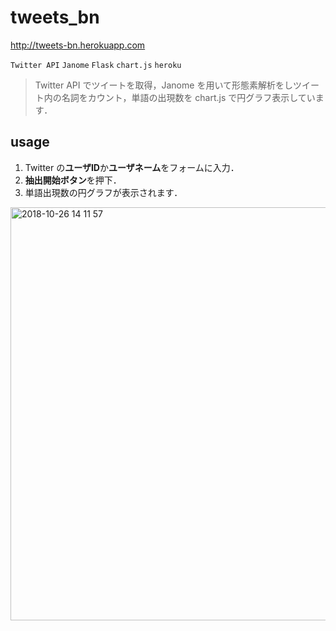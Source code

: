 # tweets_bn
http://tweets-bn.herokuapp.com

`Twitter API` `Janome` `Flask` `chart.js` `heroku`

>Twitter API でツイートを取得，Janome を用いて形態素解析をしツイート内の名詞をカウント，単語の出現数を chart.js で円グラフ表示しています．
## usage

1. Twitter の**ユーザID**か**ユーザネーム**をフォームに入力．
2. **抽出開始ボタン**を押下．
3. 単語出現数の円グラフが表示されます．

<img width="661" alt="2018-10-26 14 11 57" src="https://user-images.githubusercontent.com/38754072/47545838-4c318380-d929-11e8-9ab9-c56105f1d6f8.png">
